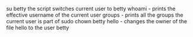 su betty the script switches current user to betty
whoami -  prints the effective username of the current user
groups - prints all the groups the current user is part of
sudo chown betty hello -  changes the owner of the file hello to the user betty
